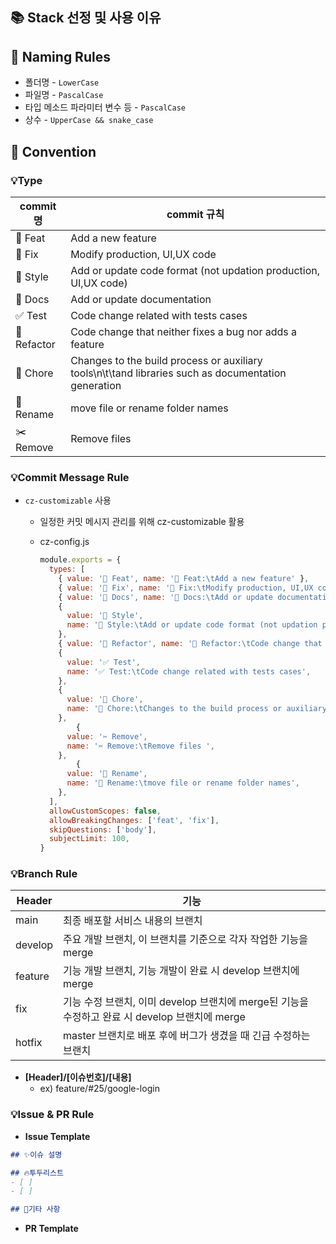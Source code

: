 ## 📚 Stack 선정 및 사용 이유



## 📝 Naming Rules

- 폴더명 - `LowerCase`
- 파일명 - `PascalCase`
- 타입 메소드 파라미터 변수 등 - `PascalCase`
- 상수 - `UpperCase && snake_case`

## 🔨 Convention

### 💡Type

| commit명 | commit 규칙 |
| --- | --- |
| 📍 Feat | Add a new feature |
| 🔨 Fix | Modify production, UI,UX code |
| 🎨 Style | Add or update code format (not updation production, UI,UX code) |
| 📝 Docs | Add or update documentation |
| ✅ Test | Code change related with tests cases |
| 🤖 Refactor | Code change that neither fixes a bug nor adds a feature |
| 🚚 Chore | Changes to the build process or auxiliary tools\n\t\tand libraries such as documentation generation |
| 🔧 Rename | move file or rename folder names |
| ✂️ Remove | Remove files |

### 💡Commit Message Rule

- `cz-customizable` 사용
    - 일정한 커밋 메시지 관리를 위해 cz-customizable 활용
    - cz-config.js
        
        ```jsx
        module.exports = {
          types: [
            { value: '📍 Feat', name: '📍 Feat:\tAdd a new feature' },
            { value: '🔨 Fix', name: '🔨 Fix:\tModify production, UI,UX code' },
            { value: '📝 Docs', name: '📝 Docs:\tAdd or update documentation' },
            {
              value: '🎨 Style',
              name: '🎨 Style:\tAdd or update code format (not updation production, UI,UX code)',
            },
            { value: '🤖 Refactor', name: '🤖 Refactor:\tCode change that neither fixes a bug nor adds a feature' },
            {
              value: '✅ Test',
              name: '✅ Test:\tCode change related with tests cases',
            },
            {
              value: '🚚 Chore',
              name: '🚚 Chore:\tChanges to the build process or auxiliary tools\n\t\tand libraries such as documentation generation',
            },
        		{
              value: '✂️ Remove',
              name: '✂️ Remove:\tRemove files ',
            },
        		{
              value: '🔧 Rename',
              name: '🔧 Rename:\tmove file or rename folder names',
            },
          ],
          allowCustomScopes: false,
          allowBreakingChanges: ['feat', 'fix'],
          skipQuestions: ['body'],
          subjectLimit: 100,
        }
        ```
        

### 💡Branch Rule

| Header | 기능 |
| --- | --- |
| main | 최종 배포할 서비스 내용의 브랜치 |
| develop | 주요 개발 브랜치, 이 브랜치를 기준으로 각자 작업한 기능을 merge |
| feature | 기능 개발 브랜치, 기능 개발이 완료 시 develop 브랜치에 merge |
| fix | 기능 수정 브랜치, 이미 develop 브랜치에 merge된 기능을 수정하고 완료 시 develop 브랜치에 merge |
| hotfix | master 브랜치로 배포 후에 버그가 생겼을 때 긴급 수정하는 브랜치 |
- **[Header]/[이슈번호]/[내용]**
    - ex) feature/#25/google-login

### 💡Issue & PR Rule

- **Issue Template**

```markdown
## ✨이슈 설명

## 🔥투두리스트
- [ ]
- [ ]

## 🔖기타 사항

```

- **PR Template**
